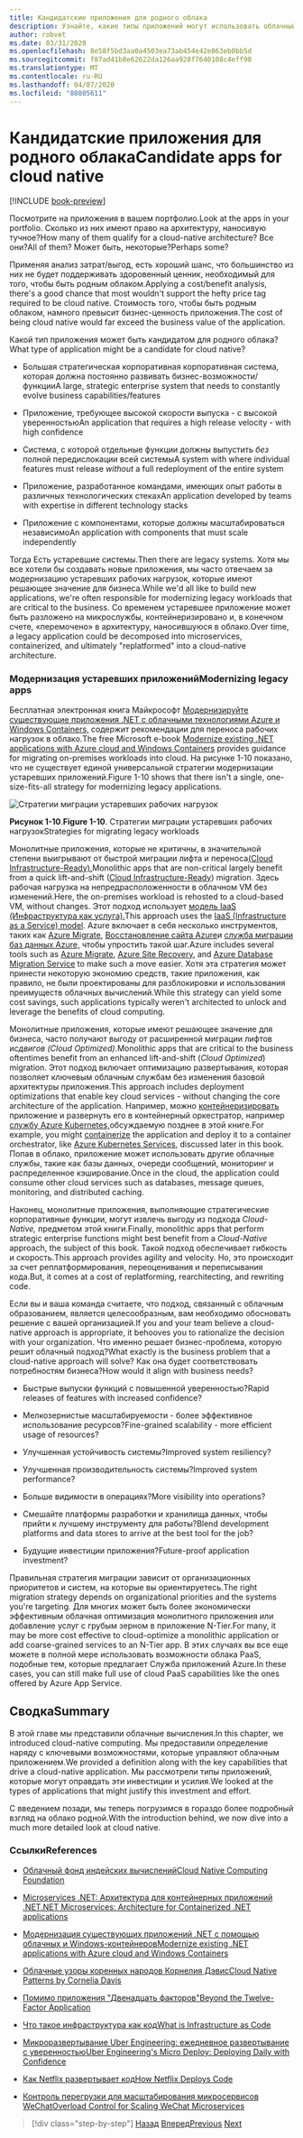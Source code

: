 ```yaml
---
title: Кандидатские приложения для родного облака
description: Узнайте, какие типы приложений могут использовать облачный подход
author: robvet
ms.date: 03/31/2020
ms.openlocfilehash: 8e58f5bd3aa0a4503ea73ab454e42e863eb0bb5d
ms.sourcegitcommit: f87ad41b8e62622da126aa928f7640108c4eff98
ms.translationtype: MT
ms.contentlocale: ru-RU
ms.lasthandoff: 04/07/2020
ms.locfileid: "80805611"
---
```

# <a name="candidate-apps-for-cloud-native"></a><span data-ttu-id="7f110-103">Кандидатские приложения для родного облака</span><span class="sxs-lookup"><span data-stu-id="7f110-103">Candidate apps for cloud native</span></span>

[!INCLUDE [book-preview](../../../includes/book-preview.md)]

<span data-ttu-id="7f110-104">Посмотрите на приложения в вашем портфолио.</span><span class="sxs-lookup"><span data-stu-id="7f110-104">Look at the apps in your portfolio.</span></span> <span data-ttu-id="7f110-105">Сколько из них имеют право на архитектуру, наносивую тучное?</span><span class="sxs-lookup"><span data-stu-id="7f110-105">How many of them qualify for a cloud-native architecture?</span></span> <span data-ttu-id="7f110-106">Все они?</span><span class="sxs-lookup"><span data-stu-id="7f110-106">All of them?</span></span> <span data-ttu-id="7f110-107">Может быть, некоторые?</span><span class="sxs-lookup"><span data-stu-id="7f110-107">Perhaps some?</span></span>

<span data-ttu-id="7f110-108">Применяя анализ затрат/выгод, есть хороший шанс, что большинство из них не будет поддерживать здоровенный ценник, необходимый для того, чтобы быть родным облаком.</span><span class="sxs-lookup"><span data-stu-id="7f110-108">Applying a cost/benefit analysis, there's a good chance that most wouldn't support the hefty price tag required to be cloud native.</span></span> <span data-ttu-id="7f110-109">Стоимость того, чтобы быть родным облаком, намного превысит бизнес-ценность приложения.</span><span class="sxs-lookup"><span data-stu-id="7f110-109">The cost of being cloud native would far exceed the business value of the application.</span></span>

<span data-ttu-id="7f110-110">Какой тип приложения может быть кандидатом для родного облака?</span><span class="sxs-lookup"><span data-stu-id="7f110-110">What type of application might be a candidate for cloud native?</span></span>

- <span data-ttu-id="7f110-111">Большая стратегическая корпоративная корпоративная система, которая должна постоянно развивать бизнес-возможности/функции</span><span class="sxs-lookup"><span data-stu-id="7f110-111">A large, strategic enterprise system that needs to constantly evolve business capabilities/features</span></span>

- <span data-ttu-id="7f110-112">Приложение, требующее высокой скорости выпуска - с высокой уверенностью</span><span class="sxs-lookup"><span data-stu-id="7f110-112">An application that requires a high release velocity - with high confidence</span></span>

- <span data-ttu-id="7f110-113">Система, с которой отдельные функции должны выпустить *без* полной передислокации всей системы</span><span class="sxs-lookup"><span data-stu-id="7f110-113">A system with where individual features must release *without* a full redeployment of the entire system</span></span>

- <span data-ttu-id="7f110-114">Приложение, разработанное командами, имеющих опыт работы в различных технологических стеках</span><span class="sxs-lookup"><span data-stu-id="7f110-114">An application developed by teams with expertise in different technology stacks</span></span>

- <span data-ttu-id="7f110-115">Приложение с компонентами, которые должны масштабироваться независимо</span><span class="sxs-lookup"><span data-stu-id="7f110-115">An application with components that must scale independently</span></span>

<span data-ttu-id="7f110-116">Тогда Есть устаревшие системы.</span><span class="sxs-lookup"><span data-stu-id="7f110-116">Then there are legacy systems.</span></span> <span data-ttu-id="7f110-117">Хотя мы все хотели бы создавать новые приложения, мы часто отвечаем за модернизацию устаревших рабочих нагрузок, которые имеют решающее значение для бизнеса.</span><span class="sxs-lookup"><span data-stu-id="7f110-117">While we'd all like to build new applications, we're often responsible for modernizing legacy workloads that are critical to the business.</span></span> <span data-ttu-id="7f110-118">Со временем устаревшее приложение может быть разложено на микрослужбы, контейнеризировано и, в конечном счете, «перемочено» в архитектуру, наносившуюся в облако.</span><span class="sxs-lookup"><span data-stu-id="7f110-118">Over time, a legacy application could be decomposed into microservices, containerized, and ultimately "replatformed" into a cloud-native architecture.</span></span>

### <a name="modernizing-legacy-apps"></a><span data-ttu-id="7f110-119">Модернизация устаревших приложений</span><span class="sxs-lookup"><span data-stu-id="7f110-119">Modernizing legacy apps</span></span>

<span data-ttu-id="7f110-120">Бесплатная электронная книга Майкрософт [Модернизируйте существующие приложения .NET с облачными технологиями Azure и Windows Containers,](https://dotnet.microsoft.com/download/thank-you/modernizing-existing-net-apps-ebook) содержит рекомендации для переноса рабочих нагрузок в облако.</span><span class="sxs-lookup"><span data-stu-id="7f110-120">The free Microsoft e-book [Modernize existing .NET applications with Azure cloud and Windows Containers](https://dotnet.microsoft.com/download/thank-you/modernizing-existing-net-apps-ebook) provides guidance for migrating on-premises workloads into cloud.</span></span> <span data-ttu-id="7f110-121">На рисунке 1-10 показано, что не существует единой универсальной стратегии модернизации устаревших приложений.</span><span class="sxs-lookup"><span data-stu-id="7f110-121">Figure 1-10 shows that there isn't a single, one-size-fits-all strategy for modernizing legacy applications.</span></span>

![Стратегии миграции устаревших рабочих нагрузок](./media/strategies-for-migrating-legacy-workloads.png)

<span data-ttu-id="7f110-123">**Рисунок 1-10**.</span><span class="sxs-lookup"><span data-stu-id="7f110-123">**Figure 1-10**.</span></span> <span data-ttu-id="7f110-124">Стратегии миграции устаревших рабочих нагрузок</span><span class="sxs-lookup"><span data-stu-id="7f110-124">Strategies for migrating legacy workloads</span></span>

<span data-ttu-id="7f110-125">Монолитные приложения, которые не критичны, в значительной степени выигрывают от быстрой миграции лифта и переноса[(Cloud Infrastructure-Ready).](../modernize-with-azure-containers/lift-and-shift-existing-apps-azure-iaas.md)</span><span class="sxs-lookup"><span data-stu-id="7f110-125">Monolithic apps that are non-critical largely benefit from a quick lift-and-shift ([Cloud Infrastructure-Ready](../modernize-with-azure-containers/lift-and-shift-existing-apps-azure-iaas.md)) migration.</span></span> <span data-ttu-id="7f110-126">Здесь рабочая нагрузка на непредрасположенности в облачном VM без изменений.</span><span class="sxs-lookup"><span data-stu-id="7f110-126">Here, the on-premises workload is rehosted to a cloud-based VM, without changes.</span></span> <span data-ttu-id="7f110-127">Этот подход использует [модель IaaS (Инфраструктура как услуга).](https://azure.microsoft.com/overview/what-is-iaas/)</span><span class="sxs-lookup"><span data-stu-id="7f110-127">This approach uses the [IaaS (Infrastructure as a Service) model](https://azure.microsoft.com/overview/what-is-iaas/).</span></span> <span data-ttu-id="7f110-128">Azure включает в себя несколько инструментов, таких как [Azure Migrate,](https://azure.microsoft.com/services/azure-migrate/) [Восстановление сайта Azure](https://azure.microsoft.com/services/site-recovery/)и [служба миграции баз данных Azure,](https://azure.microsoft.com/campaigns/database-migration/) чтобы упростить такой шаг.</span><span class="sxs-lookup"><span data-stu-id="7f110-128">Azure includes several tools such as [Azure Migrate](https://azure.microsoft.com/services/azure-migrate/), [Azure Site Recovery](https://azure.microsoft.com/services/site-recovery/), and [Azure Database Migration Service](https://azure.microsoft.com/campaigns/database-migration/) to make such a move easier.</span></span> <span data-ttu-id="7f110-129">Хотя эта стратегия может принести некоторую экономию средств, такие приложения, как правило, не были проектированы для разблокировки и использования преимуществ облачных вычислений.</span><span class="sxs-lookup"><span data-stu-id="7f110-129">While this strategy can yield some cost savings, such applications typically weren't architected to unlock and leverage the benefits of cloud computing.</span></span>

<span data-ttu-id="7f110-130">Монолитные приложения, которые имеют решающее значение для бизнеса, часто получают выгоду от расширенной миграции лифтов и*сдвигов (Cloud Optimized).*</span><span class="sxs-lookup"><span data-stu-id="7f110-130">Monolithic apps that are critical to the business oftentimes benefit from an enhanced lift-and-shift (*Cloud Optimized*) migration.</span></span> <span data-ttu-id="7f110-131">Этот подход включает оптимизацию развертывания, которая позволяет ключевым облачным службам без изменения базовой архитектуры приложения.</span><span class="sxs-lookup"><span data-stu-id="7f110-131">This approach includes deployment optimizations that enable key cloud services - without changing the core architecture of the application.</span></span> <span data-ttu-id="7f110-132">Например, можно [контейнеризировать](https://docs.microsoft.com/virtualization/windowscontainers/about/) приложение и развернуть его в контейнерный оркестратор, например [службу Azure Kubernetes,](https://azure.microsoft.com/services/kubernetes-service/)обсуждаемую позднее в этой книге.</span><span class="sxs-lookup"><span data-stu-id="7f110-132">For example, you might [containerize](https://docs.microsoft.com/virtualization/windowscontainers/about/) the application and deploy it to a container orchestrator, like [Azure Kubernetes Services](https://azure.microsoft.com/services/kubernetes-service/), discussed later in this book.</span></span> <span data-ttu-id="7f110-133">Попав в облако, приложение может использовать другие облачные службы, такие как базы данных, очереди сообщений, мониторинг и распределенное кэширование.</span><span class="sxs-lookup"><span data-stu-id="7f110-133">Once in the cloud, the application could consume other cloud services such as databases, message queues, monitoring, and distributed caching.</span></span>

<span data-ttu-id="7f110-134">Наконец, монолитные приложения, выполняющие стратегические корпоративные функции, могут извлечь выгоду из подхода *Cloud-Native,* предметом этой книги.</span><span class="sxs-lookup"><span data-stu-id="7f110-134">Finally, monolithic apps that perform strategic enterprise functions might best benefit from a *Cloud-Native* approach, the subject of this book.</span></span> <span data-ttu-id="7f110-135">Такой подход обеспечивает гибкость и скорость.</span><span class="sxs-lookup"><span data-stu-id="7f110-135">This approach provides agility and velocity.</span></span> <span data-ttu-id="7f110-136">Но, это происходит за счет реплатформирования, переоценивания и переписывания кода.</span><span class="sxs-lookup"><span data-stu-id="7f110-136">But, it comes at a cost of replatforming, rearchitecting, and rewriting code.</span></span>

<span data-ttu-id="7f110-137">Если вы и ваша команда считаете, что подход, связанный с облачным образованием, является целесообразным, вам необходимо обосновать решение с вашей организацией.</span><span class="sxs-lookup"><span data-stu-id="7f110-137">If you and your team believe a cloud-native approach is appropriate, it behooves you to rationalize the decision with your organization.</span></span> <span data-ttu-id="7f110-138">Что именно решает бизнес-проблема, которую решит облачный подход?</span><span class="sxs-lookup"><span data-stu-id="7f110-138">What exactly is the business problem that a cloud-native approach will solve?</span></span> <span data-ttu-id="7f110-139">Как она будет соответствовать потребностям бизнеса?</span><span class="sxs-lookup"><span data-stu-id="7f110-139">How would it align with business needs?</span></span>

- <span data-ttu-id="7f110-140">Быстрые выпуски функций с повышенной уверенностью?</span><span class="sxs-lookup"><span data-stu-id="7f110-140">Rapid releases of features with increased confidence?</span></span>

- <span data-ttu-id="7f110-141">Мелкозернистые масштабируемости - более эффективное использование ресурсов?</span><span class="sxs-lookup"><span data-stu-id="7f110-141">Fine-grained scalability - more efficient usage of resources?</span></span>

- <span data-ttu-id="7f110-142">Улучшенная устойчивость системы?</span><span class="sxs-lookup"><span data-stu-id="7f110-142">Improved system resiliency?</span></span>

- <span data-ttu-id="7f110-143">Улучшенная производительность системы?</span><span class="sxs-lookup"><span data-stu-id="7f110-143">Improved system performance?</span></span>

- <span data-ttu-id="7f110-144">Больше видимости в операциях?</span><span class="sxs-lookup"><span data-stu-id="7f110-144">More visibility into operations?</span></span>

- <span data-ttu-id="7f110-145">Смешайте платформы разработки и хранилища данных, чтобы прийти к лучшему инструменту для работы?</span><span class="sxs-lookup"><span data-stu-id="7f110-145">Blend development platforms and data stores to arrive at the best tool for the job?</span></span>

- <span data-ttu-id="7f110-146">Будущие инвестиции приложения?</span><span class="sxs-lookup"><span data-stu-id="7f110-146">Future-proof application investment?</span></span>

<span data-ttu-id="7f110-147">Правильная стратегия миграции зависит от организационных приоритетов и систем, на которые вы ориентируетесь.</span><span class="sxs-lookup"><span data-stu-id="7f110-147">The right migration strategy depends on organizational priorities and the systems you're targeting.</span></span> <span data-ttu-id="7f110-148">Для многих может быть более экономически эффективным облачная оптимизация монолитного приложения или добавление услуг с грубым зерном в приложение N-Tier.</span><span class="sxs-lookup"><span data-stu-id="7f110-148">For many, it may be more cost effective to cloud-optimize a monolithic application or add coarse-grained services to an N-Tier app.</span></span> <span data-ttu-id="7f110-149">В этих случаях вы все еще можете в полной мере использовать возможности облака PaaS, подобные тем, которые предлагает Служба приложений Azure.</span><span class="sxs-lookup"><span data-stu-id="7f110-149">In these cases, you can still make full use of cloud PaaS capabilities like the ones offered by Azure App Service.</span></span>

## <a name="summary"></a><span data-ttu-id="7f110-150">Сводка</span><span class="sxs-lookup"><span data-stu-id="7f110-150">Summary</span></span>

<span data-ttu-id="7f110-151">В этой главе мы представили облачные вычисления.</span><span class="sxs-lookup"><span data-stu-id="7f110-151">In this chapter, we introduced cloud-native computing.</span></span> <span data-ttu-id="7f110-152">Мы предоставили определение наряду с ключевыми возможностями, которые управляют облачным приложением.</span><span class="sxs-lookup"><span data-stu-id="7f110-152">We provided a definition along with the key capabilities that drive a cloud-native application.</span></span> <span data-ttu-id="7f110-153">Мы рассмотрели типы приложений, которые могут оправдать эти инвестиции и усилия.</span><span class="sxs-lookup"><span data-stu-id="7f110-153">We looked at the types of applications that might justify this investment and effort.</span></span>

<span data-ttu-id="7f110-154">С введением позади, мы теперь погрузимся в гораздо более подробный взгляд на облако родной.</span><span class="sxs-lookup"><span data-stu-id="7f110-154">With the introduction behind, we now dive into a much more detailed look at cloud native.</span></span>

### <a name="references"></a><span data-ttu-id="7f110-155">Ссылки</span><span class="sxs-lookup"><span data-stu-id="7f110-155">References</span></span>

- [<span data-ttu-id="7f110-156">Облачный фонд индейских вычислений</span><span class="sxs-lookup"><span data-stu-id="7f110-156">Cloud Native Computing Foundation</span></span>](https://www.cncf.io/)

- [<span data-ttu-id="7f110-157">Microservices .NET: Архитектура для контейнерных приложений .NET</span><span class="sxs-lookup"><span data-stu-id="7f110-157">.NET Microservices: Architecture for Containerized .NET applications</span></span>](https://dotnet.microsoft.com/download/thank-you/microservices-architecture-ebook)

- [<span data-ttu-id="7f110-158">Модернизация существующих приложений .NET с помощью облачных и Windows-контейнеров</span><span class="sxs-lookup"><span data-stu-id="7f110-158">Modernize existing .NET applications with Azure cloud and Windows Containers</span></span>](https://dotnet.microsoft.com/download/thank-you/modernizing-existing-net-apps-ebook)

- [<span data-ttu-id="7f110-159">Облачные узоры коренных народов Корнелия Дэвис</span><span class="sxs-lookup"><span data-stu-id="7f110-159">Cloud Native Patterns by Cornelia Davis</span></span>](https://www.manning.com/books/cloud-native-patterns)

- [<span data-ttu-id="7f110-160">Помимо приложения "Двенадцать факторов"</span><span class="sxs-lookup"><span data-stu-id="7f110-160">Beyond the Twelve-Factor Application</span></span>](https://content.pivotal.io/blog/beyond-the-twelve-factor-app)

- [<span data-ttu-id="7f110-161">Что такое инфраструктура как код</span><span class="sxs-lookup"><span data-stu-id="7f110-161">What is Infrastructure as Code</span></span>](https://docs.microsoft.com/azure/devops/learn/what-is-infrastructure-as-code)

- [<span data-ttu-id="7f110-162">Микроразвертывание Uber Engineering: ежедневное развертывание с уверенностью</span><span class="sxs-lookup"><span data-stu-id="7f110-162">Uber Engineering's Micro Deploy: Deploying Daily with Confidence</span></span>](https://eng.uber.com/micro-deploy/)

- [<span data-ttu-id="7f110-163">Как Netflix развертывает код</span><span class="sxs-lookup"><span data-stu-id="7f110-163">How Netflix Deploys Code</span></span>](https://www.infoq.com/news/2013/06/netflix/)

- [<span data-ttu-id="7f110-164">Контроль перегрузки для масштабирования микросервисов WeChat</span><span class="sxs-lookup"><span data-stu-id="7f110-164">Overload Control for Scaling WeChat Microservices</span></span>](https://www.cs.columbia.edu/~ruigu/papers/socc18-final100.pdf)

>[!div class="step-by-step"]
><span data-ttu-id="7f110-165">[Назад](definition.md)
>[Вперед](introduce-eshoponcontainers-reference-app.md)</span><span class="sxs-lookup"><span data-stu-id="7f110-165">[Previous](definition.md)
[Next](introduce-eshoponcontainers-reference-app.md)</span></span>

